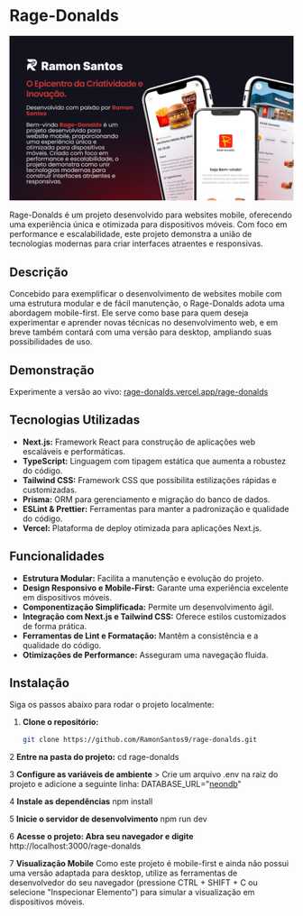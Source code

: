# Rage-Donalds

![Pré-visualização do Site](public/Thumbnail.png)

Rage-Donalds é um projeto desenvolvido para websites mobile, oferecendo uma experiência única e otimizada para dispositivos móveis. Com foco em performance e escalabilidade, este projeto demonstra a união de tecnologias modernas para criar interfaces atraentes e responsivas.

## Descrição

Concebido para exemplificar o desenvolvimento de websites mobile com uma estrutura modular e de fácil manutenção, o Rage-Donalds adota uma abordagem mobile-first. Ele serve como base para quem deseja experimentar e aprender novas técnicas no desenvolvimento web, e em breve também contará com uma versão para desktop, ampliando suas possibilidades de uso.

## Demonstração

Experimente a versão ao vivo: [rage-donalds.vercel.app/rage-donalds](https://rage-donalds.vercel.app/rage-donalds)

## Tecnologias Utilizadas

- **Next.js:** Framework React para construção de aplicações web escaláveis e performáticas.
- **TypeScript:** Linguagem com tipagem estática que aumenta a robustez do código.
- **Tailwind CSS:** Framework CSS que possibilita estilizações rápidas e customizadas.
- **Prisma:** ORM para gerenciamento e migração do banco de dados.
- **ESLint & Prettier:** Ferramentas para manter a padronização e qualidade do código.
- **Vercel:** Plataforma de deploy otimizada para aplicações Next.js.

## Funcionalidades

- **Estrutura Modular:** Facilita a manutenção e evolução do projeto.
- **Design Responsivo e Mobile-First:** Garante uma experiência excelente em dispositivos móveis.
- **Componentização Simplificada:** Permite um desenvolvimento ágil.
- **Integração com Next.js e Tailwind CSS:** Oferece estilos customizados de forma prática.
- **Ferramentas de Lint e Formatação:** Mantêm a consistência e a qualidade do código.
- **Otimizações de Performance:** Asseguram uma navegação fluida.

## Instalação

Siga os passos abaixo para rodar o projeto localmente:

1. **Clone o repositório:**
   ```bash
   git clone https://github.com/RamonSantos9/rage-donalds.git

2 **Entre na pasta do projeto:**
    cd rage-donalds

3 **Configure as variáveis de ambiente**
    > Crie um arquivo .env na raiz do projeto e adicione a seguinte linha:
    DATABASE_URL="[neondb](https://neon.tech)"

4 **Instale as dependências**
    npm install

5 **Inicie o servidor de desenvolvimento**
    npm run dev

6 **Acesse o projeto: Abra seu navegador e digite**
    http://localhost:3000/rage-donalds

7 **Visualização Mobile**
    Como este projeto é mobile-first e ainda não possui uma versão adaptada para desktop, utilize as ferramentas de desenvolvedor do seu navegador (pressione CTRL + SHIFT + C ou selecione "Inspecionar Elemento") para simular a visualização em dispositivos móveis.
